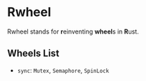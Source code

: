 # Rwheel

Rwheel stands for **r**einventing **wheel**s in **R**ust.

## Wheels List

* `sync`: `Mutex`, `Semaphore`, `SpinLock`
